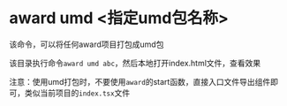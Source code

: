 # award umd <指定umd包名称>

该命令，可以将任何award项目打包成umd包

该目录执行命令`award umd abc`，然后本地打开index.html文件，查看效果


注意：使用umd打包时，不要使用`award`的start函数，直接入口文件导出组件即可，类似当前项目的`index.tsx`文件